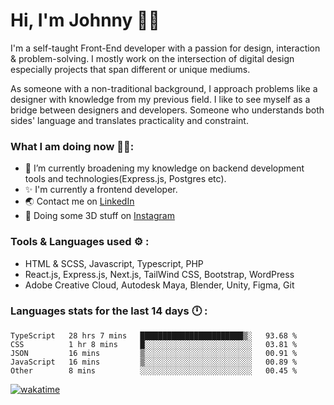 # Hi, I'm Johnny 👋🧑‍

I'm a self-taught Front-End developer with a passion for design, interaction & problem-solving. I mostly work on the intersection of digital design especially projects that span different or unique mediums.

As someone with a non-traditional background, I approach problems like a designer with knowledge from my previous field. I like to see myself as a bridge between designers and developers. Someone who understands both sides' language and translates practicality and constraint.

### What I am doing now 🧑‍💻:

- 🔭 I’m currently broadening my knowledge on backend development tools and technologies(Express.js, Postgres etc).
- ✨ I'm currently a frontend developer.
- 🌏 Contact me on [LinkedIn](https://www.linkedin.com/in/johchai/)
- 🎨 Doing some 3D stuff on [Instagram](https://www.instagram.com/johnsaaz)

### Tools & Languages used ⚙️ :

- HTML & SCSS, Javascript, Typescript, PHP
- React.js, Express.js, Next.js, TailWind CSS, Bootstrap, WordPress
- Adobe Creative Cloud, Autodesk Maya, Blender, Unity, Figma, Git

### Languages stats for the last 14 days 🕛 :

<!--START_SECTION:waka-->

```text
TypeScript   28 hrs 7 mins   ███████████████████████▒░   93.68 %
CSS          1 hr 8 mins     █░░░░░░░░░░░░░░░░░░░░░░░░   03.81 %
JSON         16 mins         ▒░░░░░░░░░░░░░░░░░░░░░░░░   00.91 %
JavaScript   16 mins         ▒░░░░░░░░░░░░░░░░░░░░░░░░   00.89 %
Other        8 mins          ░░░░░░░░░░░░░░░░░░░░░░░░░   00.45 %
```

<!--END_SECTION:waka-->

[![wakatime](https://wakatime.com/badge/user/0cd14e89-b357-451d-b5c1-4a79286fb5a6.svg)](https://wakatime.com/@0cd14e89-b357-451d-b5c1-4a79286fb5a6)
